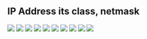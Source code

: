 IP Address its class, netmask
-------------------------------
<img src="https://user-images.githubusercontent.com/84318379/230593586-08139c4a-aa72-43be-aa85-5cc5836d8dc2.png">
<img src="https://user-images.githubusercontent.com/84318379/230594986-e101f362-12b8-41cb-9751-8da7b21ad28e.png">
<img src="https://user-images.githubusercontent.com/84318379/230592821-1ad1b0f2-f1de-4701-affc-a05882bc04b9.png">
<img src="https://user-images.githubusercontent.com/84318379/230593815-5526fae3-1bad-41f5-bbdc-2464b3b9eecd.png">
<img src="https://user-images.githubusercontent.com/84318379/230592990-ec633e72-5cd6-4412-8ba1-6cf7acf7d506.png">
<img src="https://user-images.githubusercontent.com/84318379/230593521-ad4f9662-703c-4f71-abab-6441508284ba.png">
<img src="https://user-images.githubusercontent.com/84318379/230598317-27c0c44c-bf03-41e4-9395-509e7804a948.png">
<img src="https://user-images.githubusercontent.com/84318379/230598243-dda0ac93-5885-4d9a-804f-ee100a836451.png">
<img src="https://user-images.githubusercontent.com/84318379/230598393-ec58b50e-405e-4796-946b-c521e68cc369.png">
<img src="https://user-images.githubusercontent.com/84318379/230599220-da238c59-a7fd-41f1-8573-7281707dbd9c.png">
